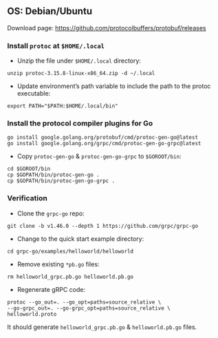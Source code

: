 ## OS: Debian/Ubuntu

Download page: https://github.com/protocolbuffers/protobuf/releases

### Install `protoc` at `$HOME/.local`

- Unzip the file under `$HOME/.local` directory:

`unzip protoc-3.15.8-linux-x86_64.zip -d ~/.local`

- Update environment’s path variable to include
  the path to the protoc executable:

`export PATH="$PATH:$HOME/.local/bin"`

### Install the protocol compiler plugins for Go

```
go install google.golang.org/protobuf/cmd/protoc-gen-go@latest
go install google.golang.org/grpc/cmd/protoc-gen-go-grpc@latest
```

- Copy `protoc-gen-go` & `protoc-gen-go-grpc` to `$GOROOT/bin`:

```
cd $GOROOT/bin
cp $GOPATH/bin/protoc-gen-go .
cp $GOPATH/bin/protoc-gen-go-grpc .
```

### Verification

- Clone the `grpc-go` repo:

`git clone -b v1.46.0 --depth 1 https://github.com/grpc/grpc-go`

- Change to the quick start example directory:

`cd grpc-go/examples/helloworld/helloworld`

- Remove existing `*pb.go` files:

`rm helloworld_grpc.pb.go helloworld.pb.go`

- Regenerate gRPC code:

```
protoc --go_out=. --go_opt=paths=source_relative \
--go-grpc_out=. --go-grpc_opt=paths=source_relative \
helloworld.proto
```

It should generate `helloworld_grpc.pb.go` & `helloworld.pb.go` files.
